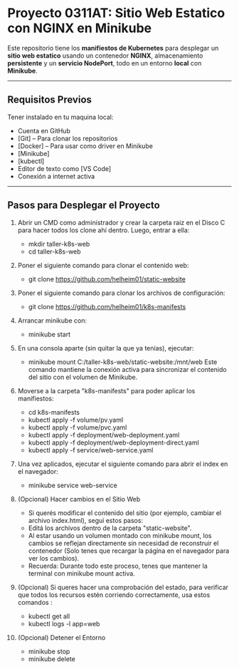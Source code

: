 # Proyecto 0311AT: Sitio Web Estatico con NGINX en Minikube

Este repositorio tiene los **manifiestos de Kubernetes**  para desplegar un **sitio web estatico** usando un contenedor **NGINX**, almacenamiento **persistente** y un **servicio NodePort**, todo en un entorno **local** con **Minikube**.

---

## Requisitos Previos

Tener instalado en tu maquina local:

- Cuenta en GitHub
- [Git] – Para clonar los repositorios
- [Docker] – Para usar como driver en Minikube
- [Minikube]
- [kubectl]
- Editor de texto como [VS Code]
- Conexión a internet activa

---

## Pasos para Desplegar el Proyecto

1) Abrir un CMD como administrador y crear la carpeta raiz en el Disco C para hacer todos los clone ahí dentro. Luego, entrar a ella:
    - mkdir taller-k8s-web
    - cd taller-k8s-web

1) Poner el siguiente comando para clonar el contenido web:
     - git clone https://github.com/helheim01/static-website

2) Poner el siguiente comando para clonar los archivos de configuración: 
    - git clone https://github.com/helheim01/k8s-manifests

3) Arrancar minikube con: 
    - minikube start

4) En una consola aparte (sin quitar la que ya tenías), ejecutar: 
    - minikube mount C:/taller-k8s-web/static-website:/mnt/web
      Este comando mantiene la conexión activa para sincronizar el contenido del sitio con el volumen de Minikube.

5) Moverse a la carpeta "k8s-manifests" para poder aplicar los manifiestos:
    - cd k8s-manifests
    - kubectl apply -f volume/pv.yaml
    - kubectl apply -f volume/pvc.yaml
    - kubectl apply -f deployment/web-deployment.yaml
    - kubectl apply -f deployment/web-deployment-direct.yaml
    - kubectl apply -f service/web-service.yaml

7) Una vez aplicados, ejecutar el siguiente comando para abrir el index en el navegador: 
    - minikube service web-service

8) (Opcional) Hacer cambios en el Sitio Web 
    - Si querés modificar el contenido del sitio (por ejemplo, cambiar el archivo index.html), seguí estos pasos:
    - Editá los archivos dentro de la carpeta "static-website".
    - Al estar usando un volumen montado con minikube mount, los cambios se reflejan directamente sin necesidad de reconstruir el contenedor (Solo tenes que recargar la página en el navegador para ver los cambios).
    - Recuerda: Durante todo este proceso, tenes que mantener la terminal con minikube mount activa.

9) (Opcional) Si queres hacer una comprobación del estado, para verificar que todos los recursos estén corriendo correctamente, usa estos comandos :
    - kubectl get all
    - kubectl logs -l app=web

10) (Opcional) Detener el Entorno
    - minikube stop
    - minikube delete
